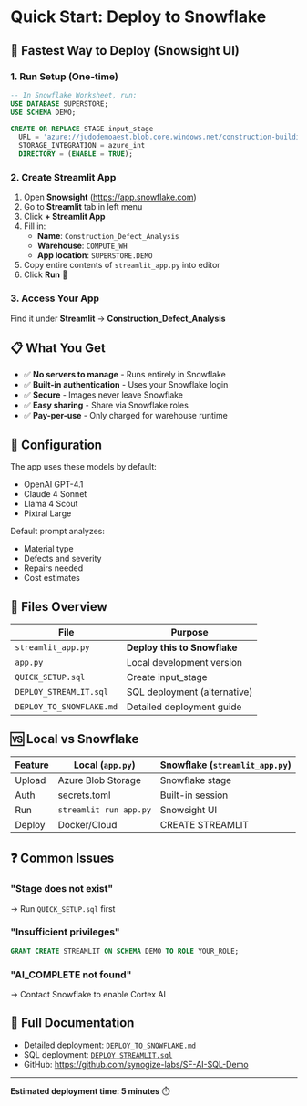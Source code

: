 # Quick Start: Deploy to Snowflake

## 🚀 Fastest Way to Deploy (Snowsight UI)

### 1. Run Setup (One-time)
```sql
-- In Snowflake Worksheet, run:
USE DATABASE SUPERSTORE;
USE SCHEMA DEMO;

CREATE OR REPLACE STAGE input_stage
  URL = 'azure://judodemoaest.blob.core.windows.net/construction-building-defects/'
  STORAGE_INTEGRATION = azure_int
  DIRECTORY = (ENABLE = TRUE);
```

### 2. Create Streamlit App

1. Open **Snowsight** (https://app.snowflake.com)
2. Go to **Streamlit** tab in left menu
3. Click **+ Streamlit App**
4. Fill in:
   - **Name**: `Construction_Defect_Analysis`
   - **Warehouse**: `COMPUTE_WH`
   - **App location**: `SUPERSTORE.DEMO`
5. Copy entire contents of `streamlit_app.py` into editor
6. Click **Run** 🎉

### 3. Access Your App

Find it under **Streamlit** → **Construction_Defect_Analysis**

## 📋 What You Get

- ✅ **No servers to manage** - Runs entirely in Snowflake
- ✅ **Built-in authentication** - Uses your Snowflake login
- ✅ **Secure** - Images never leave Snowflake
- ✅ **Easy sharing** - Share via Snowflake roles
- ✅ **Pay-per-use** - Only charged for warehouse runtime

## 🔧 Configuration

The app uses these models by default:
- OpenAI GPT-4.1
- Claude 4 Sonnet
- Llama 4 Scout
- Pixtral Large

Default prompt analyzes:
- Material type
- Defects and severity
- Repairs needed
- Cost estimates

## 📁 Files Overview

| File | Purpose |
|------|---------|
| `streamlit_app.py` | **Deploy this to Snowflake** |
| `app.py` | Local development version |
| `QUICK_SETUP.sql` | Create input_stage |
| `DEPLOY_STREAMLIT.sql` | SQL deployment (alternative) |
| `DEPLOY_TO_SNOWFLAKE.md` | Detailed deployment guide |

## 🆚 Local vs Snowflake

| Feature | Local (`app.py`) | Snowflake (`streamlit_app.py`) |
|---------|------------------|--------------------------------|
| Upload | Azure Blob Storage | Snowflake stage |
| Auth | secrets.toml | Built-in session |
| Run | `streamlit run app.py` | Snowsight UI |
| Deploy | Docker/Cloud | CREATE STREAMLIT |

## ❓ Common Issues

### "Stage does not exist"
→ Run `QUICK_SETUP.sql` first

### "Insufficient privileges"
```sql
GRANT CREATE STREAMLIT ON SCHEMA DEMO TO ROLE YOUR_ROLE;
```

### "AI_COMPLETE not found"
→ Contact Snowflake to enable Cortex AI

## 📖 Full Documentation

- Detailed deployment: [`DEPLOY_TO_SNOWFLAKE.md`](DEPLOY_TO_SNOWFLAKE.md)
- SQL deployment: [`DEPLOY_STREAMLIT.sql`](DEPLOY_STREAMLIT.sql)
- GitHub: https://github.com/synogize-labs/SF-AI-SQL-Demo

---

**Estimated deployment time: 5 minutes** ⏱️
